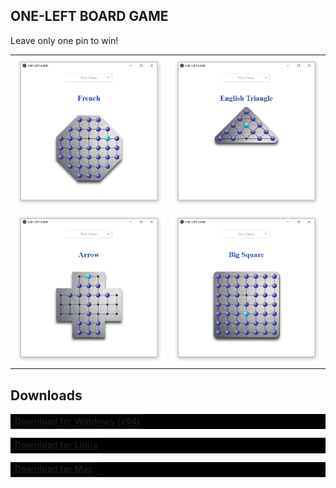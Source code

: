 ONE-LEFT BOARD GAME
---------

Leave only one pin to win!

<table align="center">
  <tr>
<td><img src="/resources/one_left_screenshot.png" width="400"></td>
<td><img src="/resources/one_left_screenshot_2.png" width="400"></td>
    </tr>
    <tr>
<td><img src="/resources/one_left_screenshot_3.png" width="400"></td>
<td><img src="/resources/one_left_screenshot_4.png" width="400"></td>
</td>
  </tr>
</table>

## Downloads
<table style="background:black;color:white;font-weight:bolder"><tr><td>
<a href="https://github.com/drscaon/electron-react-one-left-game/releases/download/v2.0.0/OneLeft.Setup.2.0.0.exe">Download for Windows (x64)</a>
</td></tr></table>
<table style="background:black;color:white;font-weight:bolder"><tr><td>
<a href="https://github.com/drscaon/electron-react-one-left-game/releases/download/v2.0.0/ONE-LEFT_2.0.0_amd64.deb">Download for Linux</a>
</td></tr></table>
<table style="background:black;color:white;font-weight:bolder"><tr><td>
<a href="https://github.com/drscaon/electron-react-one-left-game/releases/download/v2.0.0/OneLeft.app.zip">Download for Mac</a>
</td></tr></table>




